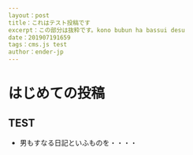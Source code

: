 ```yaml
---
layout：post
title：これはテスト投稿です
excerpt：この部分は抜粋です。kono bubun ha bassui desu
date：201907191659
tags：cms.js test
author：ender-jp
---
```



# はじめての投稿

## TEST
- 男もすなる日記といふものを・・・・
